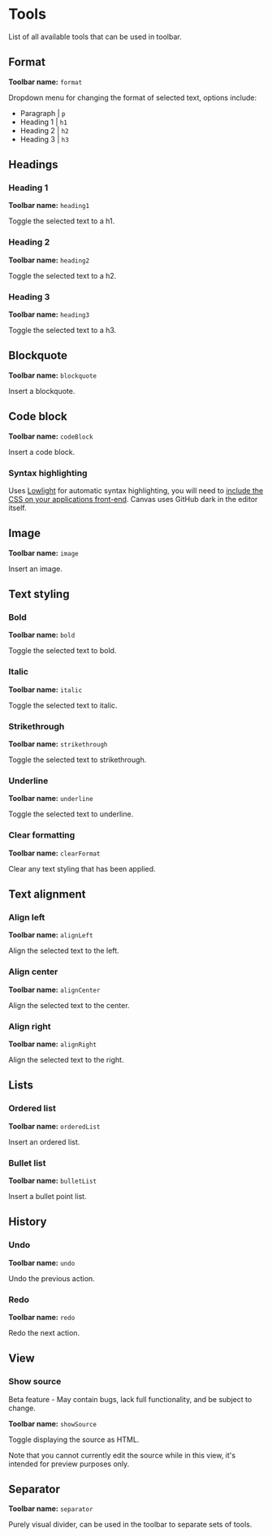 # Tools

List of all available tools that can be used in toolbar.

## Format

**Toolbar name:** `format`

Dropdown menu for changing the format of selected text, options include:

- Paragraph | `p`
- Heading 1 | `h1`
- Heading 2 | `h2`
- Heading 3 | `h3`

## Headings

### Heading 1

**Toolbar name:** `heading1`

Toggle the selected text to a h1.

### Heading 2

**Toolbar name:** `heading2`

Toggle the selected text to a h2.

### Heading 3

**Toolbar name:** `heading3`

Toggle the selected text to a h3.

## Blockquote

**Toolbar name:** `blockquote`

Insert a blockquote.

## Code block

**Toolbar name:** `codeBlock`

Insert a code block.

### Syntax highlighting

Uses [Lowlight](https://github.com/wooorm/lowlight) for automatic syntax highlighting, you will need to [include the CSS 
on your applications front-end](https://cdnjs.cloudflare.com/ajax/libs/highlight.js/11.8.0/styles/github-dark.min.css). 
Canvas uses GitHub dark in the editor itself.

## Image

**Toolbar name:** `image`

Insert an image.

## Text styling

### Bold

**Toolbar name:** `bold`

Toggle the selected text to bold.

### Italic

**Toolbar name:** `italic`

Toggle the selected text to italic.

### Strikethrough

**Toolbar name:** `strikethrough`

Toggle the selected text to strikethrough.

### Underline

**Toolbar name:** `underline`

Toggle the selected text to underline.

### Clear formatting

**Toolbar name:** `clearFormat`

Clear any text styling that has been applied.

## Text alignment

### Align left

**Toolbar name:** `alignLeft`

Align the selected text to the left.

### Align center

**Toolbar name:** `alignCenter`

Align the selected text to the center.

### Align right

**Toolbar name:** `alignRight`

Align the selected text to the right.

## Lists

### Ordered list

**Toolbar name:** `orderedList`

Insert an ordered list.

### Bullet list

**Toolbar name:** `bulletList`

Insert a bullet point list.

## History

### Undo

**Toolbar name:** `undo`

Undo the previous action.

### Redo

**Toolbar name:** `redo`

Redo the next action.

## View

### Show source

<warning>
    Beta feature - May contain bugs, lack full functionality, and be subject to change.
</warning>

**Toolbar name:** `showSource`

Toggle displaying the source as HTML.

Note that you cannot currently edit the source while in this view, it's intended for preview purposes only.

## Separator

**Toolbar name:** `separator`

Purely visual divider, can be used in the toolbar to separate sets of tools.
